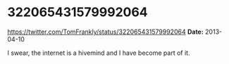 # 322065431579992064
https://twitter.com/TomFrankly/status/322065431579992064
**Date:** 2013-04-10

I swear, the internet is a hivemind and I have become part of it.
